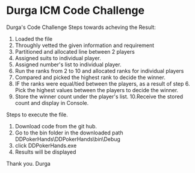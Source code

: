 # Durga ICM Code Challenge 
 Durga's Code Challenge
Steps towards acheving the Result:
 1. Loaded the file
 2. Throughly vetted the given information and requirement
 3. Partitioned and allocated line between 2 players
 4. Assigned suits to individual player.
 5. Assigned number's list to individual player.
 6. Run the ranks from 2 to 10 and allocated ranks for individual players
 7. Compared and picked the highest rank to decide the winner.
 8. IF the ranks were equal/tied between the players, as a result of step 6. Pick the highest values between the players to decide the winner.
 9. Store the winner count under the player's list.
 10.Receive the stored count and display in Console.
 
 Steps to execute the file.
 1. Download code from the git hub.
 2. Go to the bin folder in the downloaded path DDPokerHands\DDPokerHands\bin\Debug
 3. click DDPokerHands.exe
 4. Results will be displayed
 
 Thank you.
 Durga
 
